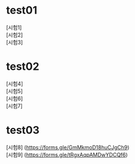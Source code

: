 # test01  

[시험1] <!-- (https://forms.gle/24Keu8se1B1Mo2hG7) -->  
[시험2] <!-- (https://forms.gle/EhCGhNDPEY6zZYXh8) -->  
[시험3] <!-- (https://forms.gle/gBxzS7yzc2Rg4Uku6) -->  

# test02  

[시험4] <!-- (https://forms.gle/cUqeJFV1WdGRgZgD6) -->  
[시험5] <!-- (https://forms.gle/nyGxbRHpF1t9fS6T6) -->  
[시험6] <!-- (https://forms.gle/QvFZp2VKMDzoSuSd9) -->  
[시험7] <!-- (https://forms.gle/aHHRgt9JnQUsz1Js9) -->  




# test03
[시험8] (https://forms.gle/GmMkmoD18huCJgCh9)  
[시험9] (https://forms.gle/tRgxAqpAMDwYDCQf6)  


<!--
[시험10] (https://forms.gle/eHD4NeuVRyYYBBB87)  
[시험11] (https://forms.gle/FYKa3bgEeCwM1tXM7)  

-->
